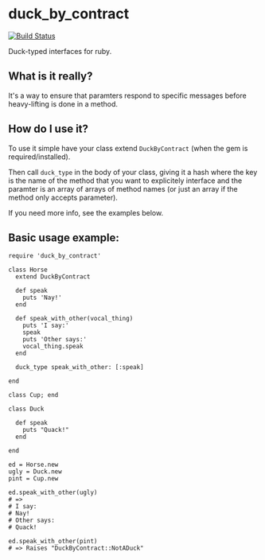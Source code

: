 # duck_by_contract

[![Build Status](https://travis-ci.org/mjgpy3/duck_by_contract.svg?branch=master)](https://travis-ci.org/mjgpy3/duck_by_contract)

Duck-typed interfaces for ruby.

## What is it really?

It's a way to ensure that paramters respond to specific messages before heavy-lifting is done in a method.

## How do I use it?

To use it simple have your class extend `DuckByContract` (when the gem is required/installed).

Then call `duck_type` in the body of your class, giving it a hash where the key is the name of the method that you want to explicitely interface and the paramter is an array of arrays of method names (or just an array if the method only accepts parameter).

If you need more info, see the examples below.

## Basic usage example:
```
require 'duck_by_contract'

class Horse
  extend DuckByContract

  def speak
    puts 'Nay!'
  end

  def speak_with_other(vocal_thing)
    puts 'I say:'
    speak
    puts 'Other says:'
    vocal_thing.speak
  end

  duck_type speak_with_other: [:speak]

end

class Cup; end

class Duck

  def speak
    puts "Quack!"
  end

end

ed = Horse.new
ugly = Duck.new
pint = Cup.new

ed.speak_with_other(ugly)
# =>
# I say:
# Nay!
# Other says:
# Quack!

ed.speak_with_other(pint)
# => Raises "DuckByContract::NotADuck"
```
